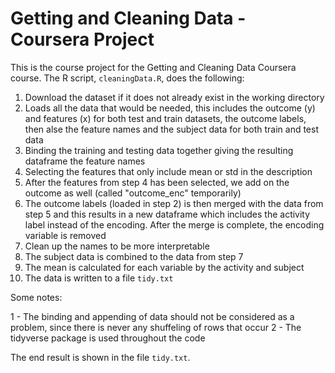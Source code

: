 # Getting and Cleaning Data - Coursera Project

This is the course project for the Getting and Cleaning Data Coursera course.
The R script, `cleaningData.R`, does the following:

1. Download the dataset if it does not already exist in the working directory
2. Loads all the data that would be needed, this includes the outcome (y) and features (x) for both test and train datasets, the outcome labels, then alse the feature names and the subject data for both train and test data
3. Binding the training and testing data together giving the resulting dataframe the feature names
4. Selecting the features that only include mean or std in the description
5. After the features from step 4 has been selected, we add on the outcome as well (called "outcome_enc" temporarily)
6. The outcome labels (loaded in step 2) is then merged with the data from step 5 and this results in a new dataframe which includes the activity label instead of the encoding. After the merge is complete, the encoding variable is removed
7. Clean up the names to be more interpretable
8. The subject data is combined to the data from step 7
9. The mean is calculated for each variable by the activity and subject
10. The data is written to a file `tidy.txt`

Some notes:

1 - The binding and appending of data should not be considered as a problem, since there is never any shuffeling of rows that occur
2 - The tidyverse package is used throughout the code

The end result is shown in the file `tidy.txt`.